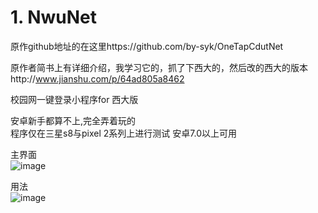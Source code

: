 # 1. NwuNet  
  
原作github地址的在这里https://github.com/by-syk/OneTapCdutNet   
  
原作者简书上有详细介绍，我学习它的，抓了下西大的，然后改的西大的版本http://www.jianshu.com/p/64ad805a8462   
  
校园网一键登录小程序for 西大版  
  
安卓新手都算不上,完全弄着玩的  
程序仅在三星s8与pixel 2系列上进行测试
安卓7.0以上可用

主界面  
  ![image](https://wx4.sinaimg.cn/large/006fjQMUly1fyi63w1z7ej30a00hrwf6.jpg)
  
用法  
![image](https://ws1.sinaimg.cn/large/006fjQMUly1fyi64ntadvj30a00hrq3j.jpg)